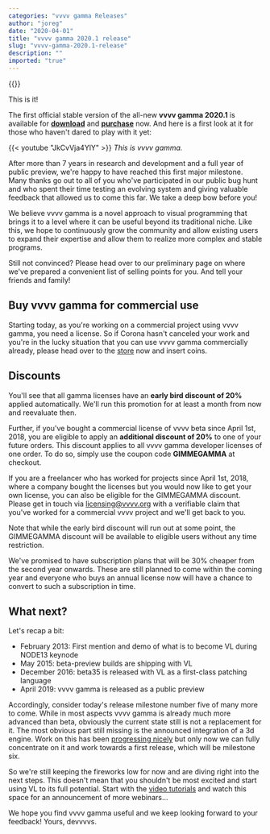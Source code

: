 ```yaml
---
categories: "vvvv gamma Releases"
author: "joreg"
date: "2020-04-01"
title: "vvvv gamma 2020.1 release"
slug: "vvvv-gamma-2020.1-release"
description: ""
imported: "true"
---
```


{{<previousRelease>}}

This is it!

The first official stable version of the all-new **vvvv gamma 2020.1** is available for **[download](https://visualprogramming.net/#Download)** and **[purchase](https://store.vvvv.org)** now. And here is a first look at it for those who haven't dared to play with it yet:

{{< youtube "JkCvVja4YlY" >}}
*This is vvvv gamma.*

After more than 7 years in research and development and a full year of public preview, we're happy to have reached this first major milestone. Many thanks go out to all of you who've participated in our public bug hunt and who spent their time testing an evolving system and giving valuable feedback that allowed us to come this far. We take a deep bow before you! 

We believe vvvv gamma is a novel approach to visual programming that brings it to a level where it can be useful beyond its traditional niche. Like this, we hope to continuously grow the community and allow existing users to expand their expertise and allow them to realize more complex and stable programs. 

Still not convinced? Please head over to our preliminary page on [](http://visualprogramming.net) where we've prepared a convenient list of selling points for you. And tell your friends and family!

## Buy vvvv gamma for commercial use

Starting today, as you're working on a commercial project using vvvv gamma, you need a license. So if Corona hasn't canceled your work and you're in the lucky situation that you can use vvvv gamma commercially already, please head over to the [store](https://store.vvvv.org/) now and insert coins. 

## Discounts

You'll see that all gamma licenses have an **early bird discount of 20%** applied automatically. We'll run this promotion for at least a month from now and reevaluate then.

Further, if you've bought a commercial license of vvvv beta since April 1st, 2018, you are eligible to apply an **additional discount of 20%** to one of your future orders. This discount applies to all vvvv gamma developer licenses of one order. To do so, simply use the coupon code **GIMMEGAMMA** at checkout.

If you are a freelancer who has worked for projects since April 1st, 2018, where a company bought the licenses but you would now like to get your own license, you can also be eligible for the GIMMEGAMMA discount. Please get in touch via licensing@vvvv.org with a verifiable claim that you've worked for a commercial vvvv project and we'll get back to you.

Note that while the early bird discount will run out at some point, the GIMMEGAMMA discount will be available to eligible users without any time restriction.

We've promised to have subscription plans that will be 30% cheaper from the second year onwards. These are still planned to come within the coming year and everyone who buys an annual license now will have a chance to convert to such a subscription in time.

## What next?

Let's recap a bit:
- February 2013: First mention and demo of what is to become VL during NODE13 keynode
- May 2015: beta-preview builds are shipping with VL
- December 2016: beta35 is released with VL as a first-class patching language
- April 2019: vvvv gamma is released as a public preview

Accordingly, consider today's release milestone number five of many more to come. While in most aspects vvvv gamma is already much more advanced than beta, obviously the current state still is not a replacement for it. The most obvious part still missing is the announced integration of a 3d engine. Work on this has been [progressing nicely](/blog/2020/vl-xenko-3d-engine-update-3) but only now we can fully concentrate on it and work towards a first release, which will be milestone six. 

So we're still keeping the fireworks low for now and are diving right into the next steps. This doesn't mean that you shouldn't be most excited and start using VL to its full potential. Start with the [video tutorials](https://www.youtube.com/playlist?list=PLBTgwgsWWcT_VMMrwsy3Ao7_ubazEGL4s) and watch this space for an announcement of more webinars...

We hope you find vvvv gamma useful and we keep looking forward to your feedback!
Yours, devvvvs.
